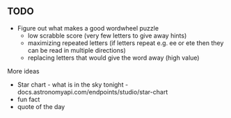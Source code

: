 ## TODO

- Figure out what makes a good wordwheel puzzle
	- low scrabble score (very few letters to give away hints)
	- maximizing repeated letters (if letters repeat e.g. ee or ete then they can be read in multiple directions)
	- replacing letters that would give the word away (high value)


More ideas
- Star chart - what is in the sky tonight - docs.astronomyapi.com/endpoints/studio/star-chart
- fun fact
- quote of the day